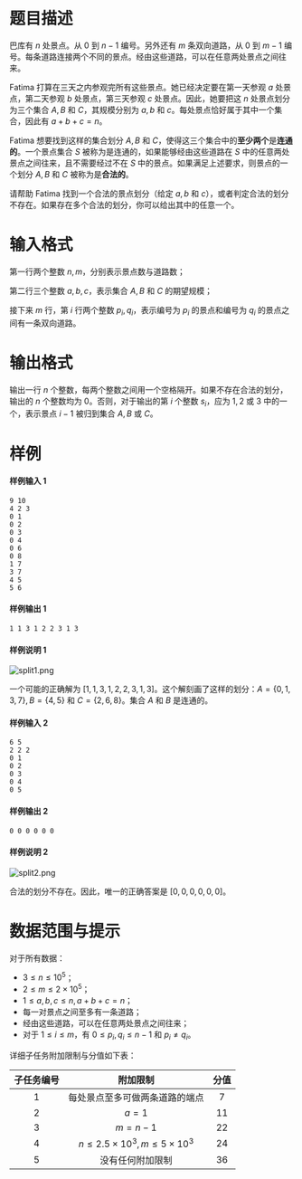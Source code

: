 
# 题目描述

巴库有 $n$ 处景点。从 $0$ 到 $n-1$ 编号。另外还有 $m$ 条双向道路，从 $0$ 到 $m-1$ 编号。每条道路连接两个不同的景点。经由这些道路，可以在任意两处景点之间往来。

Fatima 打算在三天之内参观完所有这些景点。她已经决定要在第一天参观 $a$ 处景点，第二天参观 $b$ 处景点，第三天参观 $c$ 处景点。因此，她要把这 $n$ 处景点划分为三个集合 $A,B$ 和 $C$，其规模分别为 $a,b$ 和 $c$。每处景点恰好属于其中一个集合，因此有 $a+b+c=n$。

Fatima 想要找到这样的集合划分 $A,B$ 和 $C$，使得这三个集合中的**至少两个**是**连通的**。一个景点集合 $S$ 被称为是连通的，如果能够经由这些道路在 $S$ 中的任意两处景点之间往来，且不需要经过不在 $S$ 中的景点。如果满足上述要求，则景点的一个划分 $A,B$ 和 $C$ 被称为是**合法的**。

请帮助 Fatima 找到一个合法的景点划分（给定 $a,b$ 和 $c$），或者判定合法的划分不存在。如果存在多个合法的划分，你可以给出其中的任意一个。

# 输入格式

第一行两个整数 $n,m$，分别表示景点数与道路数；

第二行三个整数 $a,b,c$，表示集合 $A,B$ 和 $C$ 的期望规模；

接下来 $m$ 行，第 $i$ 行两个整数 $p_i,q_i$，表示编号为 $p_i$ 的景点和编号为 $q_i$ 的景点之间有一条双向道路。

# 输出格式

输出一行 $n$ 个整数，每两个整数之间用一个空格隔开。如果不存在合法的划分，输出的 $n$ 个整数均为 $0$。否则，对于输出的第 $i$ 个整数 $s_i$，应为 $1,2$ 或 $3$ 中的一个，表示景点 $i-1$ 被归到集合 $A,B$ 或 $C$。

# 样例

#### 样例输入 1
```plain
9 10
4 2 3
0 1
0 2
0 3
0 4
0 6
0 8
1 7
3 7
4 5
5 6
```
#### 样例输出 1
```plain
1 1 3 1 2 2 3 1 3
```

#### 样例说明 1

![split1.png](source/loj/3176/img/aHR0cHM6Ly9sb2otaW1nLnVweXVuLm1lbmNpLm1lbXNldDAuY24vMjAxOS8wOC8wOS81ZDRkNWE1NjFkMWFhLnBuZw==.png)

一个可能的正确解为 $[1,1,3,1,2,2,3,1,3]$。这个解刻画了这样的划分：$A=\{0,1,3,7\},B=\{4,5\}$ 和 $C=\{2,6,8\}$。集合 $A$ 和 $B$ 是连通的。

#### 样例输入 2
```plain
6 5
2 2 2
0 1
0 2
0 3
0 4
0 5
```

#### 样例输出 2
```plain
0 0 0 0 0 0
```

#### 样例说明 2

![split2.png](source/loj/3176/img/aHR0cHM6Ly9sb2otaW1nLnVweXVuLm1lbmNpLm1lbXNldDAuY24vMjAxOS8wOC8wOS81ZDRkNWE1NjU4YWQ2LnBuZw==.png)

合法的划分不存在。因此，唯一的正确答案是 $[0,0,0,0,0,0]$。

# 数据范围与提示

对于所有数据：
- $3\le n\le 10^5$；
- $2\le m\le 2\times 10^5$；
- $1\le a,b,c\le n,a+b+c=n$；
- 每一对景点之间至多有一条道路；
- 经由这些道路，可以在任意两处景点之间往来；
- 对于 $1\le i\le m$，有 $0\le p_i,q_i\le n-1$ 和 $p_i\neq q_i$。

详细子任务附加限制与分值如下表：

| 子任务编号 |                附加限制                 | 分值 |
| :--------: | :-------------------------------------: | :--: |
|    $1$     |     每处景点至多可做两条道路的端点      | $7$  |
|    $2$     |                  $a=1$                  | $11$ |
|    $3$     |                 $m=n-1$                 | $22$ |
|    $4$     | $n\le 2.5\times 10^3,m\le 5\times 10^3$ | $24$ |
|    $5$     |            没有任何附加限制             | $36$ |




